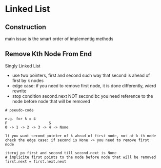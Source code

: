 # Linked List

## Construction

main issue is the smart order of implementig methods

## Remove Kth Node From End

Singly Linked List

* use two pointers, first and second such way that second is ahead of first by k nodes
* edge case: if you need to remove first node, it is done differently, wierd rewrite
* stop condition second.next NOT second bc you need reference to the node before node that will be removed 

```text
# pseudo-code

e.g. for k = 4
F                   S             
0 -> 1 -> 2 -> 3 -> 4 -> None

1) you want second pointer of k-ahead of first node, not at k-th node
check the edge case: if second is None -> you need to remove first node

iteruj po first and second till second.next is None
# implicite first points to the node before node that will be removed
first.next = first.next.next
```

